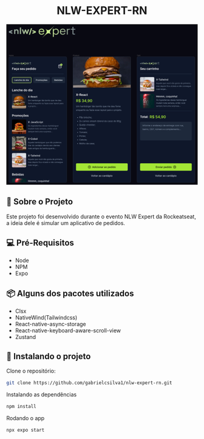 <h1 align="center">NLW-EXPERT-RN</h1>

<div align="center">
    <img src="./screenshots/screens.png" width="840px"/>
</div>

##

## 💬 Sobre o Projeto
Este projeto foi desenvolvido durante o evento NLW Expert da Rockeatseat, a ideia dele é simular um aplicativo de pedidos.

## 💻 Pré-Requisitos
- Node
- NPM
- Expo

## 📦 Alguns dos pacotes utilizados
- Clsx
- NativeWind(Tailwindcss)
- React-native-async-storage
- React-native-keyboard-aware-scroll-view
- Zustand

## 🚀 Instalando o projeto
Clone o repositório:
```bash
git clone https://github.com/gabrielcsilva1/nlw-expert-rn.git
```

Instalando as dependências
```bash
npm install
```

Rodando o app
```bash
npx expo start
```
